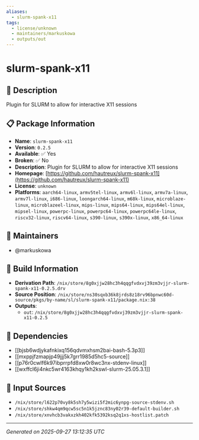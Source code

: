 ```yaml
---
aliases:
  - slurm-spank-x11
tags:
  - license/unknown
  - maintainers/markuskowa
  - outputs/out
---
```


# slurm-spank-x11

## 📝 Description

Plugin for SLURM to allow for interactive X11 sessions

## 📋 Package Information

- **Name**: `slurm-spank-x11`
- **Version**: `0.2.5`
- **Available**: ✅ Yes
- **Broken**: ✅ No
- **Description**: Plugin for SLURM to allow for interactive X11 sessions
- **Homepage**: [https://github.com/hautreux/slurm-spank-x11](https://github.com/hautreux/slurm-spank-x11)
- **License**: `unknown`
- **Platforms**: `aarch64-linux`, `armv5tel-linux`, `armv6l-linux`, `armv7a-linux`, `armv7l-linux`, `i686-linux`, `loongarch64-linux`, `m68k-linux`, `microblaze-linux`, `microblazeel-linux`, `mips-linux`, `mips64-linux`, `mips64el-linux`, `mipsel-linux`, `powerpc-linux`, `powerpc64-linux`, `powerpc64le-linux`, `riscv32-linux`, `riscv64-linux`, `s390-linux`, `s390x-linux`, `x86_64-linux`
## 👥 Maintainers

- @markuskowa


## 🔧 Build Information

- **Derivation Path**: `/nix/store/8g0xjjw28hc3h4qqgfvdxvj39zm3vjjr-slurm-spank-x11-0.2.5.drv`
- **Source Position**: `/nix/store/ns30sqxb36k8jrds8z18rv96bpnwc60d-source/pkgs/by-name/sl/slurm-spank-x11/package.nix:38`
- **Outputs**:
  - `out`:  `/nix/store/8g0xjjw28hc3h4qqgfvdxvj39zm3vjjr-slurm-spank-x11-0.2.5`

## 🔗 Dependencies

- [[bjsb6wdjykafnkixq156qdvmxhsm2bai-bash-5.3p3]]
- [[mxppjfzmapjp49jjj5k7grr1985d5hc5-source]]
- [[p76r0cwlf6k97ibprrpfd8xw0r8wc3nx-stdenv-linux]]
- [[wxffcl6ji4nkc5wr4163khqy1kh2kswl-slurm-25.05.3.1]]

## 📁 Input Sources

- `/nix/store/l622p70vy8k5sh7y5wizi5f2mic6ynpg-source-stdenv.sh`
- `/nix/store/shkw4qm9qcw5sc5n1k5jznc83ny02r39-default-builder.sh`
- `/nix/store/xnvhcb3vakxzkh402kfk5392ksq2q1xs-hostlist.patch`

---
*Generated on 2025-09-27 13:12:35 UTC*
